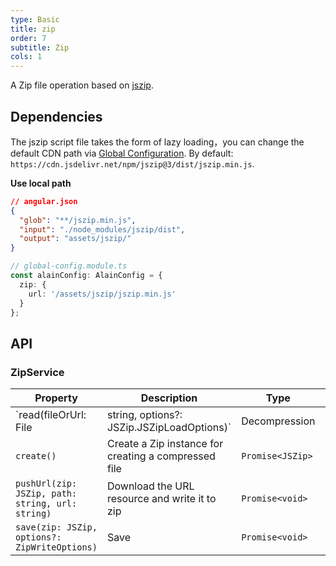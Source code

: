 ```yaml
---
type: Basic
title: zip
order: 7
subtitle: Zip
cols: 1
---
```


A Zip file operation based on [jszip](http://stuk.github.io/jszip/).

## Dependencies

The jszip script file takes the form of lazy loading，you can change the default CDN path via [Global Configuration](/docs/global-config). By default: `https://cdn.jsdelivr.net/npm/jszip@3/dist/jszip.min.js`.

**Use local path**

```json
// angular.json
{
  "glob": "**/jszip.min.js",
  "input": "./node_modules/jszip/dist",
  "output": "assets/jszip/"
}
```

```ts
// global-config.module.ts
const alainConfig: AlainConfig = {
  zip: {
    url: '/assets/jszip/jszip.min.js'
  }
};
```

## API

### ZipService

Property | Description | Type | Default
----|------|-----|------
`read(fileOrUrl: File | string, options?: JSZip.JSZipLoadOptions)` | Decompression  | `Promise<JSZip>` | -
`create()` | Create a Zip instance for creating a compressed file  | `Promise<JSZip>` | -
`pushUrl(zip: JSZip, path: string, url: string)` | Download the URL resource and write it to zip  | `Promise<void>` | -
`save(zip: JSZip, options?: ZipWriteOptions)` | Save  | `Promise<void>` | -

